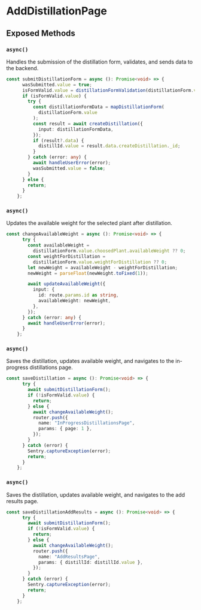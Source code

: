 # AddDistillationPage

## Exposed Methods

### `async()`
Handles the submission of the distillation form, validates, and sends data to the backend.

```ts
const submitDistillationForm = async (): Promise<void> => {
      wasSubmitted.value = true;
      isFormValid.value = distillationFormValidation(distillationForm.value);
      if (isFormValid.value) {
        try {
          const distillationFormData = mapDistillationForm(
            distillationForm.value
          );
          const result = await createDistillation({
            input: distillationFormData,
          });
          if (result?.data) {
            distillId.value = result.data.createDistillation._id;
          }
        } catch (error: any) {
          await handleUserError(error);
          wasSubmitted.value = false;
        }
      } else {
        return;
      }
    };
```

### `async()`
Updates the available weight for the selected plant after distillation.

```ts
const changeAvailableWeight = async (): Promise<void> => {
      try {
        const availableWeight =
          distillationForm.value.choosedPlant.availableWeight ?? 0;
        const weightForDistillation =
          distillationForm.value.weightForDistillation ?? 0;
        let newWeight = availableWeight - weightForDistillation;
        newWeight = parseFloat(newWeight.toFixed(1));

        await updateAvailableWeight({
          input: {
            id: route.params.id as string,
            availableWeight: newWeight,
          },
        });
      } catch (error: any) {
        await handleUserError(error);
      }
    };
```

### `async()`
Saves the distillation, updates available weight, and navigates to the in-progress distillations page.

```ts
const saveDistillation = async (): Promise<void> => {
      try {
        await submitDistillationForm();
        if (!isFormValid.value) {
          return;
        } else {
          await changeAvailableWeight();
          router.push({
            name: "InProgressDistillationsPage",
            params: { page: 1 },
          });
        }
      } catch (error) {
        Sentry.captureException(error);
        return;
      }
    };
```

### `async()`
Saves the distillation, updates available weight, and navigates to the add results page.

```ts
const saveDistillationAddResults = async (): Promise<void> => {
      try {
        await submitDistillationForm();
        if (!isFormValid.value) {
          return;
        } else {
          await changeAvailableWeight();
          router.push({
            name: "AddResultsPage",
            params: { distillId: distillId.value },
          });
        }
      } catch (error) {
        Sentry.captureException(error);
        return;
      }
    };
```
